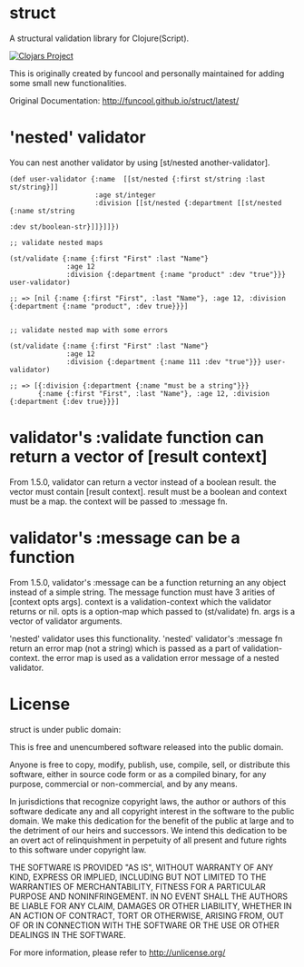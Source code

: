 # struct #

A structural validation library for Clojure(Script).


[![Clojars Project](https://clojars.org/org.clojars.t_yano/struct/latest-version.svg)](https://clojars.org/org.clojars.t_yano/struct)

This is originally created by funcool and personally maintained for adding some small new functionalities.

Original Documentation: http://funcool.github.io/struct/latest/


# 'nested' validator

You can nest another validator by using [st/nested another-validator].

```
(def user-validator {:name  [[st/nested {:first st/string :last st/string}]]
                     :age st/integer
                     :division [[st/nested {:department [[st/nested {:name st/string
                                                                     :dev st/boolean-str}]]}]]})

;; validate nested maps

(st/validate {:name {:first "First" :last "Name"}
              :age 12
              :division {:department {:name "product" :dev "true"}}} user-validator)

;; => [nil {:name {:first "First", :last "Name"}, :age 12, :division {:department {:name "product", :dev true}}}]


;; validate nested map with some errors

(st/validate {:name {:first "First" :last "Name"}
              :age 12
              :division {:department {:name 111 :dev "true"}}} user-validator)

;; => [{:division {:department {:name "must be a string"}}}
       {:name {:first "First", :last "Name"}, :age 12, :division {:department {:dev true}}}]
```

# validator's :validate function can return a vector of [result context]

From 1.5.0, validator can return a vector instead of a boolean result.
the vector must contain [result context]. result must be a boolean and context must be a map.
the context will be passed to :message fn.


# validator's :message can be a function

From 1.5.0, validator's :message can be a function returning an any object instead of a simple string.
The message function must have 3 arities of [context opts args].
context is a validation-context which the validator returns or nil.
opts is a option-map which passed to (st/validate) fn.
args is a vector of validator arguments.

'nested' validator uses this functionality.
'nested' validator's :message fn return an error map (not a string) which is passed as a part of
validation-context. the error map is used as a validation error message of a nested validator.


# License

struct is under public domain:

This is free and unencumbered software released into the public domain.

Anyone is free to copy, modify, publish, use, compile, sell, or
distribute this software, either in source code form or as a compiled
binary, for any purpose, commercial or non-commercial, and by any
means.

In jurisdictions that recognize copyright laws, the author or authors
of this software dedicate any and all copyright interest in the
software to the public domain. We make this dedication for the benefit
of the public at large and to the detriment of our heirs and
successors. We intend this dedication to be an overt act of
relinquishment in perpetuity of all present and future rights to this
software under copyright law.

THE SOFTWARE IS PROVIDED "AS IS", WITHOUT WARRANTY OF ANY KIND,
EXPRESS OR IMPLIED, INCLUDING BUT NOT LIMITED TO THE WARRANTIES OF
MERCHANTABILITY, FITNESS FOR A PARTICULAR PURPOSE AND NONINFRINGEMENT.
IN NO EVENT SHALL THE AUTHORS BE LIABLE FOR ANY CLAIM, DAMAGES OR
OTHER LIABILITY, WHETHER IN AN ACTION OF CONTRACT, TORT OR OTHERWISE,
ARISING FROM, OUT OF OR IN CONNECTION WITH THE SOFTWARE OR THE USE OR
OTHER DEALINGS IN THE SOFTWARE.

For more information, please refer to <http://unlicense.org/>